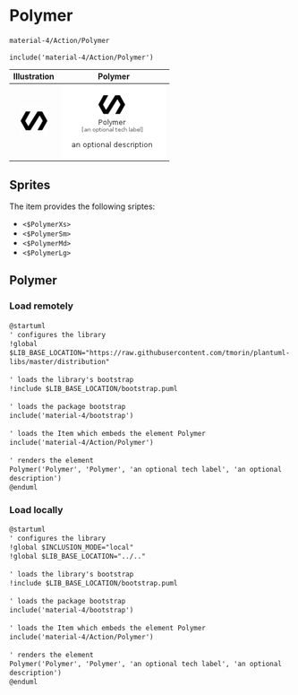 # Polymer


```text
material-4/Action/Polymer
```

```text
include('material-4/Action/Polymer')
```



| Illustration | Polymer |
| :---: | :---: |
| ![illustration for Illustration](../../material-4/Action/Polymer.png) | ![illustration for Polymer](../../material-4/Action/Polymer.Local.png) |



## Sprites
The item provides the following sriptes:

- `<$PolymerXs>`
- `<$PolymerSm>`
- `<$PolymerMd>`
- `<$PolymerLg>`





## Polymer

### Load remotely
```plantuml
@startuml
' configures the library
!global $LIB_BASE_LOCATION="https://raw.githubusercontent.com/tmorin/plantuml-libs/master/distribution"

' loads the library's bootstrap
!include $LIB_BASE_LOCATION/bootstrap.puml

' loads the package bootstrap
include('material-4/bootstrap')

' loads the Item which embeds the element Polymer
include('material-4/Action/Polymer')

' renders the element
Polymer('Polymer', 'Polymer', 'an optional tech label', 'an optional description')
@enduml
```

### Load locally
```plantuml
@startuml
' configures the library
!global $INCLUSION_MODE="local"
!global $LIB_BASE_LOCATION="../.."

' loads the library's bootstrap
!include $LIB_BASE_LOCATION/bootstrap.puml

' loads the package bootstrap
include('material-4/bootstrap')

' loads the Item which embeds the element Polymer
include('material-4/Action/Polymer')

' renders the element
Polymer('Polymer', 'Polymer', 'an optional tech label', 'an optional description')
@enduml
```

